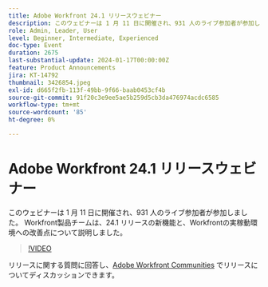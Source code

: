 ```yaml
---
title: Adobe Workfront 24.1 リリースウェビナー
description: このウェビナーは 1 月 11 日に開催され、931 人のライブ参加者が参加しました。 Workfront製品チームは、24.1 リリースの新機能と、Workfrontの実稼動環境への改善点について説明しました。
role: Admin, Leader, User
level: Beginner, Intermediate, Experienced
doc-type: Event
duration: 2675
last-substantial-update: 2024-01-17T00:00:00Z
feature: Product Announcements
jira: KT-14792
thumbnail: 3426854.jpeg
exl-id: d665f2fb-113f-49bb-9f66-baab0453cf4b
source-git-commit: 91f20c3e9ee5ae5b259d5cb3da476974acdc6585
workflow-type: tm+mt
source-wordcount: '85'
ht-degree: 0%

---
```


# Adobe Workfront 24.1 リリースウェビナー

このウェビナーは 1 月 11 日に開催され、931 人のライブ参加者が参加しました。 Workfront製品チームは、24.1 リリースの新機能と、Workfrontの実稼動環境への改善点について説明しました。

>[!VIDEO](https://video.tv.adobe.com/v/3426854/?learn=on)

リリースに関する質問に回答し、[Adobe Workfront Communities](https://experienceleaguecommunities.adobe.com/t5/workfront-discussions/event-follow-up-adobe-workfront-24-1-release-webinar/td-p/645442?profile.language=ja) でリリースについてディスカッションできます。
